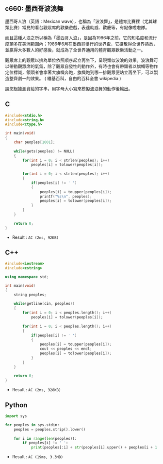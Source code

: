 ## c660: 墨西哥波浪舞
墨西哥人浪（英語：Mexican wave），也稱為「波浪舞」，是體育比賽裡（尤其球類比賽）常見的看台觀眾席的歡樂遊戲，表達助威、歡慶等，有點像啦啦隊。

而且這種人浪之所以稱為「墨西哥人浪」，是因為1986年之前，它的知名度和流行度頂多在美洲範圍內；1986年6月在墨西哥舉行的世界盃，它擴散得全世界熟悉，並贏得大多數人的好感後，就成為了全世界通用的體育觀眾歡樂活動之一。

觀眾席上的觀眾以排為單位依照順序起立再坐下，呈現類似波浪的效果。波浪舞可以帶動觀眾席的氣氛，除了觀眾自發性的動作外，有時也會有帶頭者以旗幟等物作定位標識，領頭者會拿著大旗幟奔跑，旗幟跑到哪一排觀眾便站立再坐下，可以製造整齊劃一的效果。 ( 維基百科，自由的百科全書 wikipedia )

請您根據測資給的字串，用字母大小寫來模擬波浪舞的動作後輸出。

## C
```C
#include<stdio.h>
#include<string.h>
#include<ctype.h>

int main(void)
{
	char peoples[1001];
	
	while(gets(peoples) != NULL)
	{
		for(int i = 0; i < strlen(peoples); i++)
			peoples[i] = tolower(peoples[i]);
		
		for(int i = 0; i < strlen(peoples); i++)
		{
			if(peoples[i] != ' ')
			{
				peoples[i] = toupper(peoples[i]);
				printf("%s\n", peoples);
				peoples[i] = tolower(peoples[i]);
			}
		}
	}
	
	return 0;
} 
```
 * Result : `AC (2ms, 92KB)`

## C++
```C++
#include<iostream>
#include<cstring>

using namespace std;

int main(void)
{
	string peoples;
	
	while(getline(cin, peoples))
	{
		for(int i = 0; i < peoples.length(); i++)
			peoples[i] = tolower(peoples[i]);
		
		for(int i = 0; i < peoples.length(); i++)
		{
			if(peoples[i] != ' ')
			{
				peoples[i] = toupper(peoples[i]);
				cout << peoples << endl;
				peoples[i] = tolower(peoples[i]);
			}
		}
	}
	
	return 0;
} 
```
 * Result : `AC (2ms, 328KB)`

## Python
```python
import sys

for peoples in sys.stdin:
    peoples = peoples.strip().lower()
    
    for i in range(len(peoples)):
        if peoples[i] != ' ':
            print(peoples[:i] + str(peoples[i].upper() + peoples[i + 1:]))

```
 * Result : `AC (19ms, 3.3MB)`
